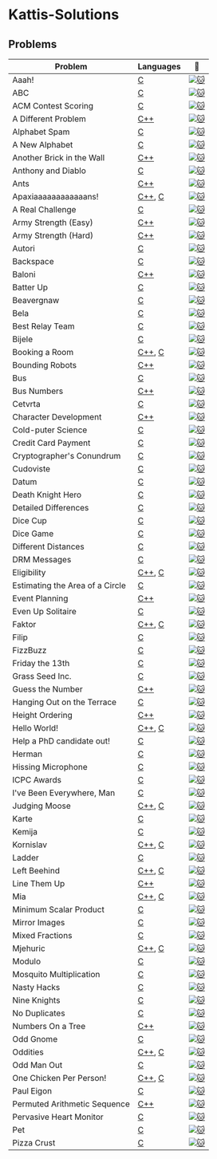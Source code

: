 # Kattis-Solutions

## Problems
| Problem | Languages | :link: |
| - | - | - |
| Aaah! | [C](https://github.com/gytkps/Kattis-Solutions/blob/master/C/aaah.c) | [![:cat:](https://open.kattis.com/favicon)](https://open.kattis.com/problems/aaah) |
| ABC | [C](https://github.com/gytkps/Kattis-Solutions/blob/master/C/abc.c) | [![:cat:](https://open.kattis.com/favicon)](https://open.kattis.com/problems/abc) |
| ACM Contest Scoring | [C](https://github.com/gytkps/Kattis-Solutions/blob/master/C/acm.c) | [![:cat:](https://open.kattis.com/favicon)](https://open.kattis.com/problems/acm) |
| A Different Problem | [C++](https://github.com/gytkps/Kattis-Solutions/blob/master/C%2B%2B/different.cpp) | [![:cat:](https://open.kattis.com/favicon)](https://open.kattis.com/problems/different) |
| Alphabet Spam | [C](https://github.com/gytkps/Kattis-Solutions/blob/master/C/alphabetspam.c) | [![:cat:](https://open.kattis.com/favicon)](https://open.kattis.com/problems/alphabetspam) |
| A New Alphabet | [C](https://github.com/gytkps/Kattis-Solutions/blob/master/C/anewalphabet.c) | [![:cat:](https://open.kattis.com/favicon)](https://open.kattis.com/problems/anewalphabet) |
| Another Brick in the Wall | [C++](https://github.com/gytkps/Kattis-Solutions/blob/master/C%2B%2B/anotherbrick.cpp) | [![:cat:](https://open.kattis.com/favicon)](https://open.kattis.com/problems/anotherbrick) |
| Anthony and Diablo | [C](https://github.com/gytkps/Kattis-Solutions/blob/master/C/anthonyanddiablo.c) | [![:cat:](https://open.kattis.com/favicon)](https://open.kattis.com/problems/anthonyanddiablo) |
| Ants | [C++](https://github.com/gytkps/Kattis-Solutions/blob/master/C%2B%2B/ants.cpp) | [![:cat:](https://open.kattis.com/favicon)](https://open.kattis.com/problems/ants) |
| Apaxiaaaaaaaaaaaans! | [C++](https://github.com/gytkps/Kattis-Solutions/blob/master/C%2B%2B/apaxiaaans.cpp), [C](https://github.com/gytkps/Kattis-Solutions/blob/master/C/apaxiaaans.c) | [![:cat:](https://open.kattis.com/favicon)](https://open.kattis.com/problems/apaxiaaans) |
| A Real Challenge | [C](https://github.com/gytkps/Kattis-Solutions/blob/master/C/areal.c) | [![:cat:](https://open.kattis.com/favicon)](https://open.kattis.com/problems/areal) |
| Army Strength (Easy) | [C++](https://github.com/gytkps/Kattis-Solutions/blob/master/C%2B%2B/armystrengtheasy.cpp) | [![:cat:](https://open.kattis.com/favicon)](https://open.kattis.com/problems/armystrengtheasy) |
| Army Strength (Hard) | [C++](https://github.com/gytkps/Kattis-Solutions/blob/master/C%2B%2B/armystrengthhard.cpp) | [![:cat:](https://open.kattis.com/favicon)](https://open.kattis.com/problems/armystrengthhard) |
| Autori | [C](https://github.com/gytkps/Kattis-Solutions/blob/master/C/autori.c) | [![:cat:](https://open.kattis.com/favicon)](https://open.kattis.com/problems/autori) |
| Backspace | [C](https://github.com/gytkps/Kattis-Solutions/blob/master/C/aaah.c) | [![:cat:](https://open.kattis.com/favicon)](https://open.kattis.com/problems/backspace) |
| Baloni | [C++](https://github.com/gytkps/Kattis-Solutions/blob/master/C%2B%2B/baloni.cpp) | [![:cat:](https://open.kattis.com/favicon)](https://open.kattis.com/problems/baloni) |
| Batter Up | [C](https://github.com/gytkps/Kattis-Solutions/blob/master/C/batterup.c) | [![:cat:](https://open.kattis.com/favicon)](https://open.kattis.com/problems/batterup) |
| Beavergnaw | [C](https://github.com/gytkps/Kattis-Solutions/blob/master/C/beavergnaw.c) | [![:cat:](https://open.kattis.com/favicon)](https://open.kattis.com/problems/beavergnaw) |
| Bela | [C](https://github.com/gytkps/Kattis-Solutions/blob/master/C/bela.c) | [![:cat:](https://open.kattis.com/favicon)](https://open.kattis.com/problems/aaah) |
| Best Relay Team | [C](https://github.com/gytkps/Kattis-Solutions/blob/master/C/bestrelayteam.c) | [![:cat:](https://open.kattis.com/favicon)](https://open.kattis.com/problems/aaah) |
| Bijele | [C](https://github.com/gytkps/Kattis-Solutions/blob/master/C/bijele.c) | [![:cat:](https://open.kattis.com/favicon)](https://open.kattis.com/problems/bijele) |
| Booking a Room | [C++](https://github.com/gytkps/Kattis-Solutions/blob/master/C%2B%2B/bookingaroom.cpp), [C](https://github.com/gytkps/Kattis-Solutions/blob/master/C/bookingaroom.c) | [![:cat:](https://open.kattis.com/favicon)](https://open.kattis.com/problems/bookingaroom) |
| Bounding Robots | [C++](https://github.com/gytkps/Kattis-Solutions/blob/master/C%2B%2B/boundingrobots.cpp) | [![:cat:](https://open.kattis.com/favicon)](https://open.kattis.com/problems/boundingrobots) |
| Bus | [C](https://github.com/gytkps/Kattis-Solutions/blob/master/C/bus.c) | [![:cat:](https://open.kattis.com/favicon)](https://open.kattis.com/problems/bus) |
| Bus Numbers | [C++](https://github.com/gytkps/Kattis-Solutions/blob/master/C%2B%2B/busnumbers.cpp) | [![:cat:](https://open.kattis.com/favicon)](https://open.kattis.com/problems/busnumbers) |
| Cetvrta | [C](https://github.com/gytkps/Kattis-Solutions/blob/master/C/cetvrta.c) | [![:cat:](https://open.kattis.com/favicon)](https://open.kattis.com/problems/cetvrta) |
| Character Development | [C++](https://github.com/gytkps/Kattis-Solutions/blob/master/C%2B%2B/character.cpp) | [![:cat:](https://open.kattis.com/favicon)](https://open.kattis.com/problems/character) |
| Cold-puter Science | [C](https://github.com/gytkps/Kattis-Solutions/blob/master/C/cold.c) | [![:cat:](https://open.kattis.com/favicon)](https://open.kattis.com/problems/cold) |
| Credit Card Payment | [C](https://github.com/gytkps/Kattis-Solutions/blob/master/C/creditcard.c) | [![:cat:](https://open.kattis.com/favicon)](https://open.kattis.com/problems/creditcard) |
| Cryptographer's Conundrum | [C](https://github.com/gytkps/Kattis-Solutions/blob/master/C/conundrum.c) | [![:cat:](https://open.kattis.com/favicon)](https://open.kattis.com/problems/conundrum) |
| Cudoviste | [C]() | [![:cat:](https://open.kattis.com/favicon)](https://open.kattis.com/problems/cudoviste) |
| Datum | [C](https://github.com/gytkps/Kattis-Solutions/blob/master/C/datum.c) | [![:cat:](https://open.kattis.com/favicon)](https://open.kattis.com/problems/datum) |
| Death Knight Hero | [C](https://github.com/gytkps/Kattis-Solutions/blob/master/C/deathknight.c) | [![:cat:](https://open.kattis.com/favicon)](https://open.kattis.com/problems/deathknight) |
| Detailed Differences | [C](https://github.com/gytkps/Kattis-Solutions/blob/master/C/detaileddifferences.c) | [![:cat:](https://open.kattis.com/favicon)](https://open.kattis.com/problems/detaileddifferences) |
| Dice Cup | [C](https://github.com/gytkps/Kattis-Solutions/blob/master/C/dicecup.c) | [![:cat:](https://open.kattis.com/favicon)](https://open.kattis.com/problems/dicecup) |
| Dice Game | [C](https://github.com/gytkps/Kattis-Solutions/blob/master/C/dicegame.c) | [![:cat:](https://open.kattis.com/favicon)](https://open.kattis.com/problems/dicegame) |
| Different Distances | [C](https://github.com/gytkps/Kattis-Solutions/blob/master/C/differentdistances.c) | [![:cat:](https://open.kattis.com/favicon)](https://open.kattis.com/problems/differentdistances) |
| DRM Messages | [C](https://github.com/gytkps/Kattis-Solutions/blob/master/C/drmmessages.c) | [![:cat:](https://open.kattis.com/favicon)](https://open.kattis.com/problems/drmmessages) |
| Eligibility | [C++](https://github.com/gytkps/Kattis-Solutions/blob/master/C%2B%2B/eligibility.cpp), [C](https://github.com/gytkps/Kattis-Solutions/blob/master/C/eligibility.c) | [![:cat:](https://open.kattis.com/favicon)](https://open.kattis.com/problems/eligibility) |
| Estimating the Area of a Circle	 | [C](https://github.com/gytkps/Kattis-Solutions/blob/master/C/estimatingtheareaofacircle.c) | [![:cat:](https://open.kattis.com/favicon)](https://open.kattis.com/problems/estimatingtheareaofacircle) |
| Event Planning | [C++](https://github.com/gytkps/Kattis-Solutions/blob/master/C%2B%2B/eventplanning.cpp) | [![:cat:](https://open.kattis.com/favicon)](https://open.kattis.com/problems/eventplanning) |
| Even Up Solitaire | [C]() | [![:cat:](https://open.kattis.com/favicon)](https://open.kattis.com/problems/evenup) |
| Faktor | [C++](https://github.com/gytkps/Kattis-Solutions/blob/master/C%2B%2B/faktor.cpp), [C](https://github.com/gytkps/Kattis-Solutions/blob/master/C/faktor.c) | [![:cat:](https://open.kattis.com/favicon)](https://open.kattis.com/problems/faktor) |
| Filip | [C](https://github.com/gytkps/Kattis-Solutions/blob/master/C/filip.c) | [![:cat:](https://open.kattis.com/favicon)](https://open.kattis.com/problems/filip) |
| FizzBuzz | [C](https://github.com/gytkps/Kattis-Solutions/blob/master/C/fizzbuzz.c) | [![:cat:](https://open.kattis.com/favicon)](https://open.kattis.com/problems/fizzbuzz) |
| Friday the 13th | [C](https://github.com/gytkps/Kattis-Solutions/blob/master/C/friday.c) | [![:cat:](https://open.kattis.com/favicon)](https://open.kattis.com/problems/friday) |
| Grass Seed Inc. | [C](https://github.com/gytkps/Kattis-Solutions/blob/master/C/grassseed.c) | [![:cat:](https://open.kattis.com/favicon)](https://open.kattis.com/problems/grassseed) |
| Guess the Number | [C++](https://github.com/gytkps/Kattis-Solutions/blob/master/C%2B%2B/guess.cpp) | [![:cat:](https://open.kattis.com/favicon)](https://open.kattis.com/problems/guess) |
| Hanging Out on the Terrace | [C](https://github.com/gytkps/Kattis-Solutions/blob/master/C/hangingout.c) | [![:cat:](https://open.kattis.com/favicon)](https://open.kattis.com/problems/hangingout) |
| Height Ordering | [C++](https://github.com/gytkps/Kattis-Solutions/blob/master/C%2B%2B/height.cpp) | [![:cat:](https://open.kattis.com/favicon)](https://open.kattis.com/problems/height) |
| Hello World! | [C++](https://github.com/gytkps/Kattis-Solutions/blob/master/C%2B%2B/hello.cpp), [C](https://github.com/gytkps/Kattis-Solutions/blob/master/C/hello.c) | [![:cat:](https://open.kattis.com/favicon)](https://open.kattis.com/problems/hello) |
| Help a PhD candidate out! | [C](https://github.com/gytkps/Kattis-Solutions/blob/master/C/helpaphd.c) | [![:cat:](https://open.kattis.com/favicon)](https://open.kattis.com/problems/helpaphd) |
| Herman | [C](https://github.com/gytkps/Kattis-Solutions/blob/master/C/herman.c) | [![:cat:](https://open.kattis.com/favicon)](https://open.kattis.com/problems/herman) |
| Hissing Microphone | [C](https://github.com/gytkps/Kattis-Solutions/blob/master/C/hissingmicrophone.c) | [![:cat:](https://open.kattis.com/favicon)](https://open.kattis.com/problems/hissingmicrophone) |
| ICPC Awards | [C](https://github.com/gytkps/Kattis-Solutions/blob/master/C/icpcawards.c) | [![:cat:](https://open.kattis.com/favicon)](https://open.kattis.com/problems/icpcawards) |
| I've Been Everywhere, Man | [C](https://github.com/gytkps/Kattis-Solutions/blob/master/C/everywhere.c) | [![:cat:](https://open.kattis.com/favicon)](https://open.kattis.com/problems/everywhere) |
| Judging Moose | [C++](https://github.com/gytkps/Kattis-Solutions/blob/master/C%2B%2B/judgingmoose.cpp), [C](https://github.com/gytkps/Kattis-Solutions/blob/master/C/judgingmoose.c) | [![:cat:](https://open.kattis.com/favicon)](https://open.kattis.com/problems/judgingmoose) |
| Karte | [C](https://github.com/gytkps/Kattis-Solutions/blob/master/C/karte.c) | [![:cat:](https://open.kattis.com/favicon)](https://open.kattis.com/problems/karte) |
| Kemija | [C](https://github.com/gytkps/Kattis-Solutions/blob/master/C/kemija08.c) | [![:cat:](https://open.kattis.com/favicon)](https://open.kattis.com/problems/kemija08) |
| Kornislav | [C++](https://github.com/gytkps/Kattis-Solutions/blob/master/C%2B%2B/kornislav.cpp), [C](https://github.com/gytkps/Kattis-Solutions/blob/master/C/kornislav.c) | [![:cat:](https://open.kattis.com/favicon)](https://open.kattis.com/problems/kornislav) |
| Ladder | [C](https://github.com/gytkps/Kattis-Solutions/blob/master/C/ladder.c) | [![:cat:](https://open.kattis.com/favicon)](https://open.kattis.com/problems/ladder) |
| Left Beehind | [C++](https://github.com/gytkps/Kattis-Solutions/blob/master/C%2B%2B/leftbeehind.cpp), [C](https://github.com/gytkps/Kattis-Solutions/blob/master/C/leftbeehind.c) | [![:cat:](https://open.kattis.com/favicon)](https://open.kattis.com/problems/leftbeehind) |
| Line Them Up | [C++](https://github.com/gytkps/Kattis-Solutions/blob/master/C%2B%2B/lineup.cpp) | [![:cat:](https://open.kattis.com/favicon)](https://open.kattis.com/problems/lineup) |
| Mia | [C++](https://github.com/gytkps/Kattis-Solutions/blob/master/C%2B%2B/mia.cpp), [C](https://github.com/gytkps/Kattis-Solutions/blob/master/C/mia.c) | [![:cat:](https://open.kattis.com/favicon)](https://open.kattis.com/problems/mia) |
| Minimum Scalar Product | [C]() | [![:cat:](https://open.kattis.com/favicon)](https://open.kattis.com/problems/minimumscalar) |
| Mirror Images | [C](https://github.com/gytkps/Kattis-Solutions/blob/master/C/mirror.c) | [![:cat:](https://open.kattis.com/favicon)](https://open.kattis.com/problems/mirror) |
| Mixed Fractions | [C](https://github.com/gytkps/Kattis-Solutions/blob/master/C/mixedfractions.c) | [![:cat:](https://open.kattis.com/favicon)](https://open.kattis.com/problems/mixedfractions) |
| Mjehuric | [C++](https://github.com/gytkps/Kattis-Solutions/blob/master/C%2B%2B/mjehuric.cpp), [C](https://github.com/gytkps/Kattis-Solutions/blob/master/C/mjehuric.c) | [![:cat:](https://open.kattis.com/favicon)](https://open.kattis.com/problems/mjehuric) |
| Modulo | [C](https://github.com/gytkps/Kattis-Solutions/blob/master/C/modulo.c) | [![:cat:](https://open.kattis.com/favicon)](https://open.kattis.com/problems/modulo) |
| Mosquito Multiplication | [C](https://github.com/gytkps/Kattis-Solutions/blob/master/C/mosquito.c) | [![:cat:](https://open.kattis.com/favicon)](https://open.kattis.com/problems/mosquito) |
| Nasty Hacks | [C](https://github.com/gytkps/Kattis-Solutions/blob/master/C/nastyhacks.c) | [![:cat:](https://open.kattis.com/favicon)](https://open.kattis.com/problems/nastyhacks) |
| Nine Knights | [C](https://github.com/gytkps/Kattis-Solutions/blob/master/C/nineknights.c) | [![:cat:](https://open.kattis.com/favicon)](https://open.kattis.com/problems/nineknights) |
| No Duplicates | [C](https://github.com/gytkps/Kattis-Solutions/blob/master/C/nodup.c) | [![:cat:](https://open.kattis.com/favicon)](https://open.kattis.com/problems/nodup) |
| Numbers On a Tree | [C++](https://github.com/gytkps/Kattis-Solutions/blob/master/C%2B%2B/numbertree.cpp) | [![:cat:](https://open.kattis.com/favicon)](https://open.kattis.com/problems/numbertree) |
| Odd Gnome | [C]() | [![:cat:](https://open.kattis.com/favicon)](https://open.kattis.com/problems/oddgnome) |
| Oddities | [C++](https://github.com/gytkps/Kattis-Solutions/blob/master/C%2B%2B/oddities.cpp), [C](https://github.com/gytkps/Kattis-Solutions/blob/master/C/oddities.c) | [![:cat:](https://open.kattis.com/favicon)](https://open.kattis.com/problems/oddities) |
| Odd Man Out | [C]() | [![:cat:](https://open.kattis.com/favicon)](https://open.kattis.com/problems/oddmanout) |
| One Chicken Per Person! | [C++](https://github.com/gytkps/Kattis-Solutions/blob/master/C%2B%2B/onechicken.cpp), [C](https://github.com/gytkps/Kattis-Solutions/blob/master/C/onechicken.c) | [![:cat:](https://open.kattis.com/favicon)](https://open.kattis.com/problems/onechicken) |
| Paul Eigon | [C](https://github.com/gytkps/Kattis-Solutions/blob/master/C/pauleigon.c) | [![:cat:](https://open.kattis.com/favicon)](https://open.kattis.com/problems/pauleigon) |
| Permuted Arithmetic Sequence | [C++](https://github.com/gytkps/Kattis-Solutions/blob/master/C%2B%2B/permutedarithmeticsequence.cpp) | [![:cat:](https://open.kattis.com/favicon)](https://open.kattis.com/problems/permutedarithmeticsequence) |
| Pervasive Heart Monitor | [C]() | [![:cat:](https://open.kattis.com/favicon)](https://open.kattis.com/problems/pervasiveheartmonitor) |
| Pet | [C](https://github.com/gytkps/Kattis-Solutions/blob/master/C/pet.c) | [![:cat:](https://open.kattis.com/favicon)](https://open.kattis.com/problems/pet) |
| Pizza Crust | [C](https://github.com/gytkps/Kattis-Solutions/blob/master/C/pizza2.c) | [![:cat:](https://open.kattis.com/favicon)](https://open.kattis.com/problems/pizza2) |

